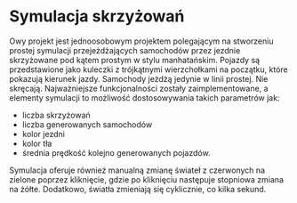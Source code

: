 # Symulacja skrzyżowań

Owy projekt jest jednoosobowym projektem polegającym na stworzeniu prostej symulacji przejeżdżających samochodów przez jezdnie skrzyżowane pod kątem prostym w stylu manhatańskim. Pojazdy są przedstawione jako kuleczki z trójkątnymi wierzchołkami na początku, które pokazują kierunek jazdy. Samochody jeżdżą jedynie w linii prostej. Nie skręcają. 
Najważniejsze funkcjonalności zostały zaimplementowane, a elementy symulacji to możliwość dostosowywania takich parametrów jak:

- liczba skrzyżowań
- liczba generowanych samochodów
- kolor jezdni
- kolor tła
- średnia prędkość kolejno generowanych pojazdów.

Symulacja oferuje również manualną zmianę świateł z czerwonych na zielone poprzez kliknięcie, gdzie po kliknięciu następuje stopniowa zmiana na żółte. Dodatkowo, światła zmieniają się cyklicznie, co kilka sekund.
